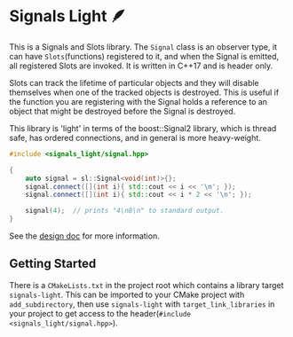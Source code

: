 # Signals Light 🪶

This is a Signals and Slots library. The `Signal` class is an observer type, it
can have `Slots`(functions) registered to it, and when the Signal is emitted,
all registered Slots are invoked. It is written in C++17 and is header only.

Slots can track the lifetime of particular objects and they will disable
themselves when one of the tracked objects is destroyed. This is useful if the
function you are registering with the Signal holds a reference to an object that
might be destroyed before the Signal is destroyed.

This library is 'light' in terms of the boost::Signal2 library, which is thread
safe, has ordered connections, and in general is more heavy-weight.

```cpp
#include <signals_light/signal.hpp>

{
    auto signal = sl::Signal<void(int)>{};
    signal.connect([](int i){ std::cout << i << '\n'; });
    signal.connect([](int i){ std::cout << i * 2 << '\n'; });

    signal(4);  // prints "4\n8\n" to standard output.
}
```

See the [design doc](docs/design.md) for more information.

## Getting Started

There is a `CMakeLists.txt` in the project root which contains a library target
`signals-light`. This can be imported to your CMake project with
`add_subdirectory`, then use `signals-light` with `target_link_libraries` in
your project to get access to the header(`#include <signals_light/signal.hpp>`).
